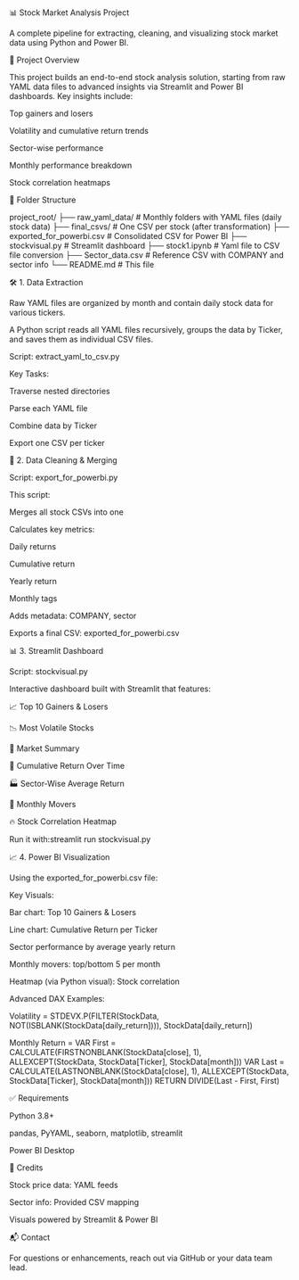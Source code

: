 📊 Stock Market Analysis Project

A complete pipeline for extracting, cleaning, and visualizing stock market data using Python and Power BI.

🚀 Project Overview

This project builds an end-to-end stock analysis solution, starting from raw YAML data files to advanced insights via Streamlit and Power BI dashboards. Key insights include:

Top gainers and losers

Volatility and cumulative return trends

Sector-wise performance

Monthly performance breakdown

Stock correlation heatmaps

📂 Folder Structure

project_root/
├── raw_yaml_data/            # Monthly folders with YAML files (daily stock data)
├── final_csvs/               # One CSV per stock (after transformation)
├── exported_for_powerbi.csv  # Consolidated CSV for Power BI
├── stockvisual.py            # Streamlit dashboard
├── stock1.ipynb              # Yaml file to CSV file conversion
├── Sector_data.csv           # Reference CSV with COMPANY and sector info
└── README.md                 # This file

🛠️ 1. Data Extraction

Raw YAML files are organized by month and contain daily stock data for various tickers.

A Python script reads all YAML files recursively, groups the data by Ticker, and saves them as individual CSV files.

Script: extract_yaml_to_csv.py

Key Tasks:

Traverse nested directories

Parse each YAML file

Combine data by Ticker

Export one CSV per ticker

🧹 2. Data Cleaning & Merging

Script: export_for_powerbi.py

This script:

Merges all stock CSVs into one

Calculates key metrics:

Daily returns

Cumulative return

Yearly return

Monthly tags

Adds metadata: COMPANY, sector

Exports a final CSV: exported_for_powerbi.csv

📊 3. Streamlit Dashboard

Script: stockvisual.py

Interactive dashboard built with Streamlit that features:

📈 Top 10 Gainers & Losers

📉 Most Volatile Stocks

🧮 Market Summary

🔄 Cumulative Return Over Time

🏭 Sector-Wise Average Return

📅 Monthly Movers

🔥 Stock Correlation Heatmap

Run it with:streamlit run stockvisual.py

📈 4. Power BI Visualization

Using the exported_for_powerbi.csv file:

Key Visuals:

Bar chart: Top 10 Gainers & Losers

Line chart: Cumulative Return per Ticker

Sector performance by average yearly return

Monthly movers: top/bottom 5 per month

Heatmap (via Python visual): Stock correlation

Advanced DAX Examples:

Volatility = STDEVX.P(FILTER(StockData, NOT(ISBLANK(StockData[daily_return]))), StockData[daily_return])

Monthly Return =
VAR First = CALCULATE(FIRSTNONBLANK(StockData[close], 1), ALLEXCEPT(StockData, StockData[Ticker], StockData[month]))
VAR Last = CALCULATE(LASTNONBLANK(StockData[close], 1), ALLEXCEPT(StockData, StockData[Ticker], StockData[month]))
RETURN DIVIDE(Last - First, First)

✅ Requirements

Python 3.8+

pandas, PyYAML, seaborn, matplotlib, streamlit

Power BI Desktop

📌 Credits

Stock price data: YAML feeds

Sector info: Provided CSV mapping

Visuals powered by Streamlit & Power BI

📬 Contact

For questions or enhancements, reach out via GitHub or your data team lead.
